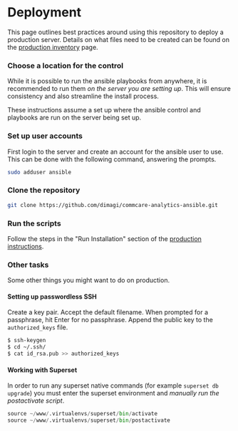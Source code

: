 Deployment
==========

This page outlines best practices around using this repository to deploy a production server.
Details on what files need to be created can be found on the [production inventory](/production/) page.

### Choose a location for the control

While it is possible to run the ansible playbooks from anywhere, 
it is recommended to run them *on the server you are setting up*.
This will ensure consistency and also streamline the install process.

These instructions assume a set up where the ansible control and playbooks are run on the server being set up.

### Set up user accounts

First login to the server and create an account for the ansible user to use.
This can be done with the following command, answering the prompts.

```bash
sudo adduser ansible
```

### Clone the repository

```bash
git clone https://github.com/dimagi/commcare-analytics-ansible.git
```

### Run the scripts

Follow the steps in the "Run Installation" section of the [production instructions](/production/). 

### Other tasks

Some other things you might want to do on production.

#### Setting up passwordless SSH

Create a key pair. Accept the default filename. When prompted for a
passphrase, hit Enter for no passphrase. Append the public key to the
`authorized_keys` file.

```bash
$ ssh-keygen
$ cd ~/.ssh/
$ cat id_rsa.pub >> authorized_keys
```


#### Working with Superset

In order to run any superset native commands (for example `superset db upgrade`)
you must enter the superset environment and *manually run the postactivate script*.

```python
source ~/www/.virtualenvs/superset/bin/activate
source ~/www/.virtualenvs/superset/bin/postactivate
```
